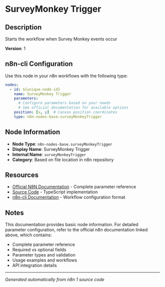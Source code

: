 # SurveyMonkey Trigger

## Description

Starts the workflow when Survey Monkey events occur

**Version**: 1

## n8n-cli Configuration

Use this node in your n8n workflows with the following type:

```yaml
nodes:
  - id: ${unique-node-id}
    name: SurveyMonkey Trigger
    parameters:
      # Configure parameters based on your needs
      # See official documentation for available options
    position: [x, y]  # Canvas position coordinates
    type: n8n-nodes-base.surveyMonkeyTrigger
```

## Node Information

- **Node Type**: `n8n-nodes-base.surveyMonkeyTrigger`
- **Display Name**: SurveyMonkey Trigger
- **Internal Name**: `surveyMonkeyTrigger`
- **Category**: Based on file location in n8n repository

## Resources

- [Official N8N Documentation](https://docs.n8n.io/integrations/builtin/app-nodes/n8n-nodes-base.surveymonkeytrigger/) - Complete parameter reference
- [Source Code](https://github.com/n8n-io/n8n/blob/master/packages/nodes-base/nodes/SurveyMonkey/SurveyMonkeyTrigger.node.ts) - TypeScript implementation
- [n8n-cli Documentation](https://github.com/edenreich/n8n-cli) - Workflow configuration format

## Notes

This documentation provides basic node information. For detailed parameter configuration, 
refer to the official n8n documentation linked above, which contains:

- Complete parameter reference
- Required vs optional fields
- Parameter types and validation
- Usage examples and workflows
- API integration details

---
*Generated automatically from n8n 1 source code*
